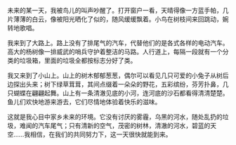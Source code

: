 未来的某一天，我被鸟儿的叫声吵醒了。打开窗户一看，天晴得像一方蓝手帕，几片薄薄的白云，像被阳光晒化了似的，随风缓缓飘着。小鸟在树枝间来回跳动，婉转地歌唱。

我来到了大路上。路上没有了排尾气的汽车，代替他们的是各式各样的电动汽车。高大的杨树像一排威武的哨兵守护着整洁的马路。人行道上，每隔一段就有一个分类的垃圾箱，里面的垃圾全都按标志分好了类。

我又来到了小山上。山上的树木郁郁葱葱，偶尔可以看见几只可爱的小兔子从树后边探出头来；树下绿草茸茸，其间点缀着一朵朵的野花，五彩缤纷，芬芳扑鼻，几只蝴蝶在翩翩起舞。山上有一条清澈见底的小河，连河底的沙石都看得清清楚楚。鱼儿们欢快地游来游去，它们尽情地体验着快乐的滋味。

这就是我心目中家乡未来的环境。它没有讨厌的雾霾，乌黑的河水，随处乱扔的垃圾，难闻的汽车尾气；只有清新的空气，茂密的树林，清澈的河水，碧蓝的天空……我相信，在我们的共同努力下，这一天很快就能到来。

